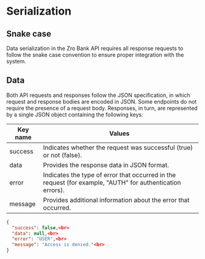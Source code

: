 # Serialization

## Snake case

Data serialization in the Zro Bank API requires all response requests to follow the snake case convention to ensure proper integration with the system.

## Data

Both API requests and responses follow the JSON specification, in which request and response bodies are encoded in JSON. Some endpoints do not require the presence of a request body. Responses, in turn, are represented by a single JSON object containing the following keys:

| Key name | Values          |
| -------- | ---------------|
| success  | Indicates whether the request was successful (true) or not (false).         |
| data   | Provides the response data in JSON format.      |
| error  | Indicates the type of error that occurred in the request (for example, "AUTH" for authentication errors).         |
| message   | Provides additional information about the error that occurred.    |

```json title="Example of JSON response:"
{
  "success": false,<br>
  "data": null,<br>
  "error": "USER",<br>
  "message": "Access is denied."<br>
}
```
